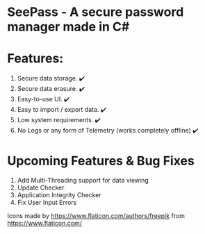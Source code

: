 # SeePass - A secure password manager made in C#
# Features:
1. Secure data storage. :heavy_check_mark:
2. Secure data erasure. :heavy_check_mark:
3. Easy-to-use UI. :heavy_check_mark:
4. Easy to import / export data. :heavy_check_mark:
5. Low system requirements. :heavy_check_mark:
6. No Logs or any form of Telemetry (works completely offline) :heavy_check_mark:

# Upcoming Features & Bug Fixes
1. Add Multi-Threading support for data viewing
2. Update Checker
3. Application Integrity Checker
4. Fix User Input Errors

Icons made by https://www.flaticon.com/authors/freepik from https://www.flaticon.com/
